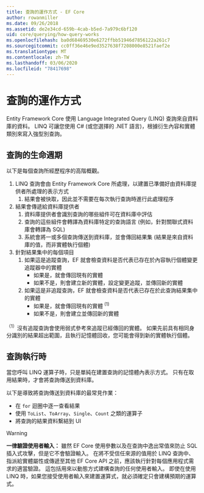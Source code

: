 ```yaml
---
title: 查詢的運作方式 - EF Core
author: rowanmiller
ms.date: 09/26/2018
ms.assetid: de2e34cd-659b-4cab-b5ed-7a979c6bf120
uid: core/querying/how-query-works
ms.openlocfilehash: ba0d68469530e6272ffbb51946d7856122a261c7
ms.sourcegitcommit: cc0ff36e46e9ed3527638f7208000e8521faef2e
ms.translationtype: MT
ms.contentlocale: zh-TW
ms.lasthandoff: 03/06/2020
ms.locfileid: "78417698"
---
```

# <a name="how-queries-work"></a>查詢的運作方式

Entity Framework Core 使用 Language Integrated Query (LINQ) 查詢來自資料庫的資料。 LINQ 可讓您使用 C# (或您選擇的 .NET 語言)，根據衍生內容和實體類別來寫入強型別查詢。

## <a name="the-life-of-a-query"></a>查詢的生命週期

以下是每個查詢所經歷程序的高階概觀。

1. LINQ 查詢會由 Entity Framework Core 所處理，以建置已準備好由資料庫提供者所處理的表示方式
   1. 結果會被快取，因此並不需要在每次執行查詢時進行此處理程序
2. 結果會傳遞給資料庫提供者
   1. 資料庫提供者會識別查詢的哪些組件可在資料庫中評估
   2. 查詢的這些組件會轉譯為資料庫特定的查詢語言 (例如，針對關聯式資料庫會轉譯為 SQL)
   3. 系統會將一或多個查詢傳送到資料庫，並會傳回結果集 (結果是來自資料庫的值，而非實體執行個體)
3. 針對結果集中的每個項目
   1. 如果這是追蹤查詢，EF 就會檢查資料是否代表已存在於內容執行個體變更追蹤器中的實體
      * 如果是，就會傳回現有的實體
      * 如果不是，則會建立新的實體，設定變更追蹤，並傳回新的實體
   2. 如果這是非追蹤查詢，EF 就會檢查資料是否代表已存在於此查詢結果集中的實體
      * 如果是，就會傳回現有的實體 <sup>(1)</sup>
      * 如果不是，則會建立並傳回新的實體

<sup>（1）</sup>沒有追蹤查詢會使用弱式參考來追蹤已經傳回的實體。 如果先前具有相同身分識別的結果超出範圍，且執行記憶體回收，您可能會得到新的實體執行個體。

## <a name="when-queries-are-executed"></a>查詢執行時

當您呼叫 LINQ 運算子時，只是單純在建置查詢的記憶體內表示方式。 只有在取用結果時，才會將查詢傳送到資料庫。

以下是導致將查詢傳送到資料庫的最常見作業：

* 在 `for` 迴圈中逐一查看結果
* 使用 `ToList`、`ToArray`、`Single`、`Count` 之類的運算子
* 將查詢的結果資料繫結到 UI

> [!WARNING]  
> **一律驗證使用者輸入：** 雖然 EF Core 使用參數以及在查詢中逸出常值來防止 SQL 插入式攻擊，但是它不會驗證輸入。 在將不受信任來源的值用於 LINQ 查詢中、指派給實體屬性或傳遞至其他 EF Core API 之前，應該執行針對每個應用程式需求的適當驗證。 這包括用來以動態方式建構查詢的任何使用者輸入。 即使在使用 LINQ 時，如果您接受使用者輸入來建置運算式，就必須確定只會建構預期的運算式。

